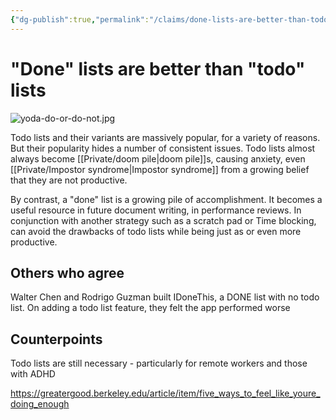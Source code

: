 ```yaml
---
{"dg-publish":true,"permalink":"/claims/done-lists-are-better-than-todo-lists/","tags":["claim, 🌱"]}
---
```



# "Done" lists are better than "todo" lists
![yoda-do-or-do-not.jpg](/img/user/Embeds/yoda-do-or-do-not.jpg)

Todo lists and their variants are massively popular, for a variety of reasons. But their popularity hides a number of consistent issues. Todo lists almost always become [[Private/doom pile\|doom pile]]s,  causing anxiety, even [[Private/Impostor syndrome\|Impostor syndrome]] from a growing belief that they are not productive.

By contrast, a "done" list is a growing pile of accomplishment. It becomes a useful resource in future document writing, in performance reviews. In conjunction with another strategy such as a scratch pad or Time blocking, can avoid the drawbacks of todo lists while being just as or even more productive. 

## Others who agree

Walter Chen and Rodrigo Guzman built IDoneThis, a DONE list with no todo list. On adding a todo list feature, they felt the app performed worse

## Counterpoints

Todo lists are still necessary - particularly for remote workers and those with ADHD

https://greatergood.berkeley.edu/article/item/five_ways_to_feel_like_youre_doing_enough
